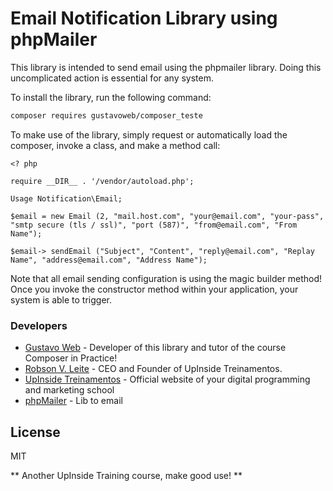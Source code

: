 # Email Notification Library using phpMailer

This library is intended to send email using the phpmailer library. Doing this uncomplicated action is essential for any system.

To install the library, run the following command:

``` sh
composer requires gustavoweb/composer_teste
```

To make use of the library, simply request or automatically load the composer, invoke a class, and make a method call:

```
<? php

require __DIR__ . '/vendor/autoload.php';

Usage Notification\Email;

$email = new Email (2, "mail.host.com", "your@email.com", "your-pass", "smtp secure (tls / ssl)", "port (587)", "from@email.com", "From Name");

$email-> sendEmail ("Subject", "Content", "reply@email.com", "Replay Name", "address@email.com", "Address Name");
```

Note that all email sending configuration is using the magic builder method! Once you invoke the constructor method within your application, your system is able to trigger.

### Developers
* [Gustavo Web] - Developer of this library and tutor of the course Composer in Practice!
* [Robson V. Leite] - CEO and Founder of UpInside Treinamentos.
* [UpInside Treinamentos] - Official website of your digital programming and marketing school
* [phpMailer] - Lib to email

License
----

MIT

** Another UpInside Training course, make good use! **

[//]: #
[Gustavo Web]: <mailto: gustavo@upinside.com.br>
[Robson V. Leite]: <mailto: robson@upinside.com.br>
[UpInside Treinamentos]: <https://www.upinside.com.br>
[phpMailer]: <https://github.com/PHPMailer/PHPMailer>
